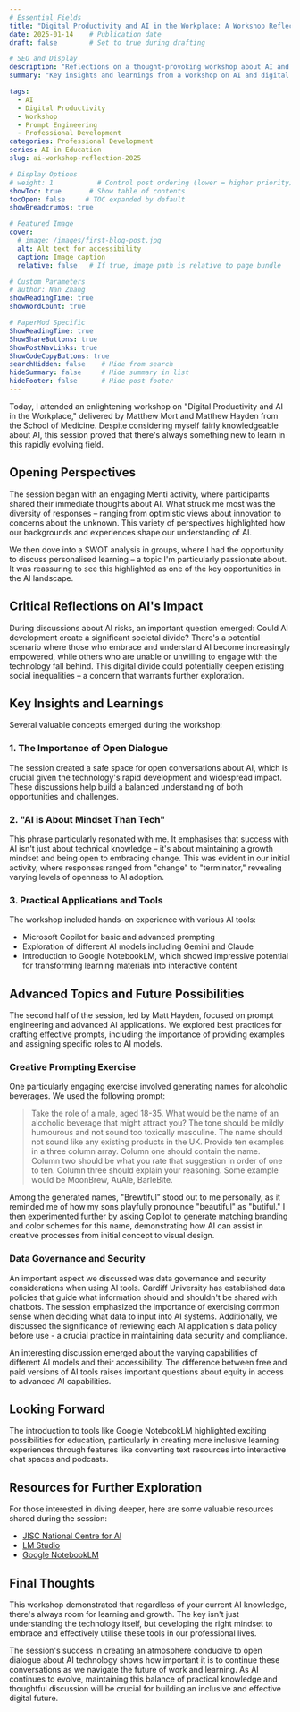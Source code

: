 ```yaml
---
# Essential Fields
title: "Digital Productivity and AI in the Workplace: A Workshop Reflection"
date: 2025-01-14    # Publication date
draft: false        # Set to true during drafting

# SEO and Display
description: "Reflections on a thought-provoking workshop about AI and digital productivity, exploring the intersection of technology, mindset, and workplace evolution."
summary: "Key insights and learnings from a workshop on AI and digital productivity, highlighting the importance of mindset and open dialogue in embracing AI technology."

tags:
  - AI
  - Digital Productivity
  - Workshop
  - Prompt Engineering
  - Professional Development
categories: Professional Development
series: AI in Education
slug: ai-workshop-reflection-2025

# Display Options
# weight: 1           # Control post ordering (lower = higher priority)
showToc: true       # Show table of contents
tocOpen: false     # TOC expanded by default
showBreadcrumbs: true

# Featured Image
cover:
  # image: /images/first-blog-post.jpg
  alt: Alt text for accessibility
  caption: Image caption
  relative: false   # If true, image path is relative to page bundle

# Custom Parameters
# author: Nan Zhang
showReadingTime: true
showWordCount: true

# PaperMod Specific
ShowReadingTime: true
ShowShareButtons: true
ShowPostNavLinks: true
ShowCodeCopyButtons: true
searchHidden: false    # Hide from search
hideSummary: false     # Hide summary in list
hideFooter: false      # Hide post footer
---
```


Today, I attended an enlightening workshop on "Digital Productivity and AI in the Workplace," delivered by Matthew Mort and Matthew Hayden from the School of Medicine. Despite considering myself fairly knowledgeable about AI, this session proved that there's always something new to learn in this rapidly evolving field.

## Opening Perspectives

The session began with an engaging Menti activity, where participants shared their immediate thoughts about AI. What struck me most was the diversity of responses – ranging from optimistic views about innovation to concerns about the unknown. This variety of perspectives highlighted how our backgrounds and experiences shape our understanding of AI.

We then dove into a SWOT analysis in groups, where I had the opportunity to discuss personalised learning – a topic I'm particularly passionate about. It was reassuring to see this highlighted as one of the key opportunities in the AI landscape.

## Critical Reflections on AI's Impact

During discussions about AI risks, an important question emerged: Could AI development create a significant societal divide? There's a potential scenario where those who embrace and understand AI become increasingly empowered, while others who are unable or unwilling to engage with the technology fall behind. This digital divide could potentially deepen existing social inequalities – a concern that warrants further exploration.

## Key Insights and Learnings

Several valuable concepts emerged during the workshop:

### 1. The Importance of Open Dialogue

The session created a safe space for open conversations about AI, which is crucial given the technology's rapid development and widespread impact. These discussions help build a balanced understanding of both opportunities and challenges.

### 2. "AI is About Mindset Than Tech"

This phrase particularly resonated with me. It emphasises that success with AI isn't just about technical knowledge – it's about maintaining a growth mindset and being open to embracing change. This was evident in our initial activity, where responses ranged from "change" to "terminator," revealing varying levels of openness to AI adoption.

### 3. Practical Applications and Tools

The workshop included hands-on experience with various AI tools:

- Microsoft Copilot for basic and advanced prompting
- Exploration of different AI models including Gemini and Claude
- Introduction to Google NotebookLM, which showed impressive potential for transforming learning materials into interactive content

## Advanced Topics and Future Possibilities

The second half of the session, led by Matt Hayden, focused on prompt engineering and advanced AI applications. We explored best practices for crafting effective prompts, including the importance of providing examples and assigning specific roles to AI models.

### Creative Prompting Exercise

One particularly engaging exercise involved generating names for alcoholic beverages. We used the following prompt:

> Take the role of a male, aged 18-35. What would be the name of an alcoholic beverage that might attract you? The tone should be mildly humourous and not sound too toxically masculine. The name should not sound like any existing products in the UK. Provide ten examples in a three column array. Column one should contain the name. Column two should be what you rate that suggestion in order of one to ten. Column three should explain your reasoning. Some example would be MoonBrew, AuAle, BarleBite.

Among the generated names, "Brewtiful" stood out to me personally, as it reminded me of how my sons playfully pronounce "beautiful" as "butiful." I then experimented further by asking Copilot to generate matching branding and color schemes for this name, demonstrating how AI can assist in creative processes from initial concept to visual design.

### Data Governance and Security

An important aspect we discussed was data governance and security considerations when using AI tools. Cardiff University has established data policies that guide what information should and shouldn't be shared with chatbots. The session emphasized the importance of exercising common sense when deciding what data to input into AI systems. Additionally, we discussed the significance of reviewing each AI application's data policy before use - a crucial practice in maintaining data security and compliance.

An interesting discussion emerged about the varying capabilities of different AI models and their accessibility. The difference between free and paid versions of AI tools raises important questions about equity in access to advanced AI capabilities.

## Looking Forward

The introduction to tools like Google NotebookLM highlighted exciting possibilities for education, particularly in creating more inclusive learning experiences through features like converting text resources into interactive chat spaces and podcasts.

## Resources for Further Exploration

For those interested in diving deeper, here are some valuable resources shared during the session:

- [JISC National Centre for AI](https://www.jisc.ac.uk/innovation/artificial-intelligence)
- [LM Studio](https://lmstudio.ai/)
- [Google NotebookLM](https://notebooklm.google/)

## Final Thoughts

This workshop demonstrated that regardless of your current AI knowledge, there's always room for learning and growth. The key isn't just understanding the technology itself, but developing the right mindset to embrace and effectively utilise these tools in our professional lives.

The session's success in creating an atmosphere conducive to open dialogue about AI technology shows how important it is to continue these conversations as we navigate the future of work and learning. As AI continues to evolve, maintaining this balance of practical knowledge and thoughtful discussion will be crucial for building an inclusive and effective digital future.